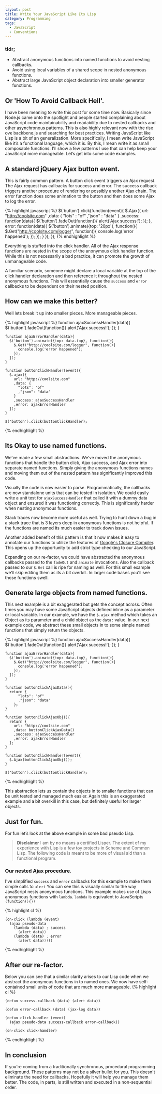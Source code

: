 ```yaml
---
layout: post
title: Write Your JavaScript Like Its Lisp
category: Programming
tags:
  - JavaScript
  - Conventions
---
```


### tldr;
* Abstract anonymous functions into named functions to avoid nesting callbacks.
* Avoid using local variables of a shared scope in nested anonymous functions.
* Abstract large JavaScript object declaration into smaller generator functions.

## Or 'How To Avoid Callback Hell'.
I have been meaning to write this post for some time now. Basically since Node.js came onto the spotlight and people started complaining about JavaScript code maintainability and readability due to
nested callbacks and other asynchronous patterns. This is also highly relevant now with the rise ove backbone.js and searching for best practices. Writing JavaScript like Lisp is a bit of an generalization. More specifically, I mean write JavaScript like it’s a functional language, which it is. 
By this, I mean write it as small composable functions. I'll show a few patterns I use that can help keep your JavaScript more manageable. Let’s get into some code examples.

## A standard jQuery Ajax button event.
This is fairly common pattern. A button click event triggers an Ajax request. The Ajax request has callbacks for success and error. The success callback triggers another procedure of rendering or possibly another Ajax chain.
The error function does some animation to the button and then does some Ajax to log the error. 

{% highlight javascript %}
    $('button').click(function(event){
      $.Ajax({
        url: "http://coolsite.com"
        ,data: {
          "lots" : "of"
          ,"json" : "data"
        }
        ,success: function(data){
          $('button').fadeOut(function(){
            alert('Ajax success!');
          });
        },
        error: function(data){
          $('button').animate({top: '20px'}, function(){
            $.Get("http://coolsite.com/logger", function(){
               console.log('error happened');
            });
        });
        }
      });
    });
{% endhighlight %}

Everything is stuffed into the click handler. All of the Ajax response functions are nested in the scope of the anonymous click handler function.
While this is not necessarily a bad practice, it can promote the growth of unmanageable code. 

A familiar scenario, someone might declare a local variable at the top of the click handler declaration and then reference it throughout the nested anonymous functions. This will essentially cause the `success` and `error` callbacks to be dependent on their nested position.

## How can we make this better?
Well lets break it up into smaller pieces. More manageable pieces.

{% highlight javascript %}
    function ajaxSuccessHandler(data){
      $('button').fadeOut(function(){
        alert('Ajax success!');
      });
    }

    function ajaxErrorHandler(data){
      $('button').animate({top: data.top}, function(){
        $.Get("http://coolsite.com/logger", function(){
          console.log('error happened');
        });
      });
    }

    function buttonClickHandler(event){
      $.ajax({
        url: "http://coolsite.com"
        ,data: {
          "lots": "of"
          ,"json": "data"
        }
        ,success: ajaxSuccessHandler
        ,error: ajaxErrorHandler
      });
    }

    $('button').click(buttonClickHandler);
{% endhighlight %}

## Its Okay to use named functions.
We've made a few small abstractions. We've moved the anonymous functions that handle the button click, Ajax success, and Ajax error into separate named functions. 
Simply giving the anonymous functions names and moving them out of the nested pattern has significantly improved this code. 

Visually the code is now easier to parse. Programmatically, the callbacks are now standalone units that can be tested in isolation.
We could easily write a unit test for `ajaxSuccessHandler` that called it with a dummy data object and ensured it was functioning correctly. This is significantly harder when nesting anonymous functions.

Stack traces now become more useful as well. Trying to hunt down a bug in a stack trace that is 3 layers deep in anonymous functions is not helpful. If the functions are named its much easier to track down issues.

Another added benefit of this pattern is that it now makes it easy to annotate our functions to utilize the features of [Google's Closure Compiler](https://developers.google.com/closure/compiler/docs/js-for-compiler).
This opens up the opportunity to add strict type checking to our JavaScript.


Expanding on our re-factor, we could have abstracted the anonymous callbacks passed to the `fadeOut` and `animate` invocations. Also the callback passed to our `$.Get` call is ripe for naming as well.
For this small example we'll skip editing them as its a bit overkill. In larger code bases you'll see those functions swell.

## Generate large objects from named functions.
This next example is a bit exaggerated but gets the concept across. 
Often times you may have some JavaScript objects defined inline as a parameter or local variable.
In our example, we have the `$.ajax` method which takes an Object as its parameter and a child object as the `data:` value.
In our next example code, we abstract these small objects in to some simple named functions that simply return the objects.

{% highlight javascript %}
    function ajaxSuccessHandler(data){
      $('button').fadeOut(function(){
        alert('Ajax success!');
      });
    }

    function ajaxErrorHandler(data){
      $('button').animate({top: data.top}, function(){
        $.Get("http://coolsite.com/logger", function(){
          console.log('error happened');
        });
      });
    }
    
    function buttonClickAjaxData(){
      return {
          "lots": "of"
          ,"json": "data"
        };
    }
    
    function buttonClickAjaxObj(){
      return {
        url: "http://coolsite.com"
        ,data: buttonClickAjaxData()
        ,success: ajaxSuccessHandler
        ,error: ajaxErrorHandler
      };      
    }

    function buttonClickHandler(event){
      $.Ajax(buttonClickAjaxObj());
    }

    $('button').click(buttonClickHandler);
{% endhighlight %}

This abstraction lets us contain the objects in to smaller functions that can be unit tested and managed much easier.
Again this is an exaggerated example and a bit overkill in this case, but definitely useful for larger objects.

## Just for fun.
For fun let’s look at the above example in some bad pseudo Lisp. 

> __Disclaimer__ I am by no means a certified Lisper. 
> The extent of my experience with Lisp is a few toy projects in Scheme and Common Lisp. The following code is meant to be more of visual aid than a functional program.

### Our nested Ajax procedure.
I've simplified `success` and `error` callbacks for this example to make them simple calls to `alert`
You can see this is visually similar to the way JavaScript nests anonymous functions.
This example makes use of Lisps anonymous functions with `lambda`. `lambda` is equivalent to JavaScripts `(function(){})`

{% highlight cl %}
                       
    (on-click (lambda (event)
      (ajax pseudo-data
        (lambda (data) ; success
          (alert data))
        (lambda (data) ; error
          (alert data)))))
        
{% endhighlight %}
  
## After our re-factor.
Below you can see that a similar clarity arises to our Lisp code when we abstract the anonymous functions in to named ones.
We now have self-contained small units of code that are much more manageable.
{% highlight cl %}
                       
    (defun success-callback (data) (alert data))

    (defun error-callback (data) (jax-log data))

    (defun click-handler (event)
      (ajax pseudo-data success-callback error-callback))
  
    (on-click click-handler)

{% endhighlight %}

## In conclusion

If you're coming from a traditionally synchronous, procedural programming background. These patterns may not be a silver bullet for you. 
This doesn't eliminate the need for callbacks. Hopefully it will help you manage them better. The code, in parts, is still written and executed in a non-sequential order. 


